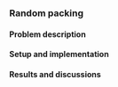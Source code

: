 ### Random packing

#### Problem description

#### Setup and implementation

#### Results and discussions
